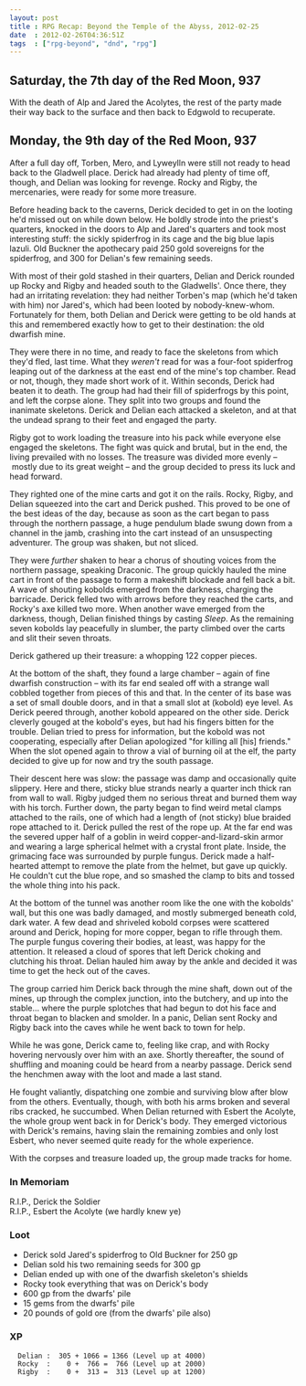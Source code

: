 ```yaml
---
layout: post
title : RPG Recap: Beyond the Temple of the Abyss, 2012-02-25
date  : 2012-02-26T04:36:51Z
tags  : ["rpg-beyond", "dnd", "rpg"]
---
```

## Saturday, the 7th day of the Red Moon, 937

With the death of Alp and Jared the Acolytes, the rest of the party made
their way back to the surface and then back to Edgwold to recuperate.

## Monday, the 9th day of the Red Moon, 937

After a full day off, Torben, Mero, and Lyweylln were still not ready to head
back to the Gladwell place.  Derick had already had plenty of time off,
though, and Delian was looking for revenge.  Rocky and Rigby, the
mercenaries, were ready for some more treasure.

Before heading back to the caverns, Derick decided to get in on the looting
he'd missed out on while down below.  He boldly strode into the priest's
quarters, knocked in the doors to Alp and Jared's quarters and took most
interesting stuff: the sickly spiderfrog in its cage and the big blue lapis
lazuli.  Old Buckner the apothecary paid 250 gold sovereigns for the
spiderfrog, and 300 for Delian's few remaining seeds.

With most of their gold stashed in their quarters, Delian and Derick rounded
up Rocky and Rigby and headed south to the Gladwells'.  Once there, they had
an irritating revelation:  they had neither Torben's map (which he'd taken
with him) nor Jared's, which had been looted by nobody-knew-whom.
Fortunately for them, both Delian and Derick were getting to be old hands at
this and remembered exactly how to get to their destination: the old dwarfish
mine.

They were there in no time, and ready to face the skeletons from which they'd
fled, last time.  What they *weren't* read for was a four-foot spiderfrog
leaping out of the darkness at the east end of the mine's top chamber.  Read
or not, though, they made short work of it.  Within seconds, Derick had
beaten it to death.  The group had had their fill of spiderfrogs by this
point, and left the corpse alone.  They split into two groups and found the
inanimate skeletons.  Derick and Delian each attacked a skeleton, and at that
the undead sprang to their feet and engaged the party.

Rigby got to work loading the treasure into his pack while everyone else
engaged the skeletons.  The fight was quick and brutal, but in the end, the
living prevailed with no losses.  The treasure was divided more evenly
– mostly due to its great weight – and the group decided to press its luck
and head forward.

They righted one of the mine carts and got it on the rails.  Rocky, Rigby,
and Delian squeezed into the cart and Derick pushed.  This proved to be one
of the best ideas of the day, because as soon as the cart began to pass
through the northern passage, a huge pendulum blade swung down from a channel
in the jamb, crashing into the cart instead of an unsuspecting adventurer.
The group was shaken, but not sliced.

They were *further* shaken to hear a chorus of shouting voices from the
northern passage, speaking Draconic.  The group quickly hauled the mine cart
in front of the passage to form a makeshift blockade and fell back a bit.  A
wave of shouting kobolds emerged from the darkness, charging the barricade.
Derick felled two with arrows before they reached the carts, and Rocky's axe
killed two more.  When another wave emerged from the darkness, though, Delian
finished things by casting *Sleep*.  As the remaining seven kobolds lay
peacefully in slumber, the party climbed over the carts and slit their seven
throats.

Derick gathered up their treasure: a whopping 122 copper pieces.

At the bottom of the shaft, they found a large chamber – again of fine
dwarfish construction – with its far end sealed off with a strange wall
cobbled together from pieces of this and that.  In the center of its base was
a set of small double doors, and in that a small slot at (kobold) eye level.
As Derick peered through, another kobold appeared on the other side.  Derick
cleverly gouged at the kobold's eyes, but had his fingers bitten for the
trouble.  Delian tried to press for information, but the kobold was not
cooperating, especially after Delian apologized "for killing all [his]
friends."  When the slot opened again to throw a vial of burning oil at the
elf, the party decided to give up for now and try the south passage.

Their descent here was slow: the passage was damp and occasionally quite
slippery.  Here and there, sticky blue strands nearly a quarter inch thick
ran from wall to wall.  Rigby judged them no serious threat and burned them
way with his torch.  Further down, the party began to find weird metal clamps
attached to the rails, one of which had a length of (not sticky) blue braided
rope attached to it.  Derick pulled the rest of the rope up.  At the far end
was the severed upper half of a goblin in weird copper-and-lizard-skin armor
and wearing a large spherical helmet with a crystal front plate.  Inside, the
grimacing face was surrounded by purple fungus.  Derick made a half-hearted
attempt to remove the plate from the helmet, but gave up quickly.  He
couldn't cut the blue rope, and so smashed the clamp to bits and tossed the
whole thing into his pack.

At the bottom of the tunnel was another room like the one with the kobolds'
wall, but this one was badly damaged, and mostly submerged beneath cold, dark
water.  A few dead and shriveled kobold corpses were scattered around and
Derick, hoping for more copper, began to rifle through them.  The purple
fungus covering their bodies, at least, was happy for the attention.  It
released a cloud of spores that left Derick choking and clutching his throat.
Delian hauled him away by the ankle and decided it was time to get the heck
out of the caves.

The group carried him Derick back through the mine shaft, down out of the
mines, up through the complex junction, into the butchery, and up into the
stable... where the purple splotches that had begun to dot his face and
throat began to blacken and smolder.  In a panic, Delian sent Rocky and Rigby
back into the caves while he went back to town for help.

While he was gone, Derick came to, feeling like crap, and with Rocky hovering
nervously over him with an axe.  Shortly thereafter, the sound of shuffling
and moaning could be heard from a nearby passage.  Derick send the henchmen
away with the loot and made a last stand.

He fought valiantly, dispatching one zombie and surviving blow after blow
from the others.  Eventually, though, with both his arms broken and several
ribs cracked, he succumbed.  When Delian returned with Esbert the Acolyte,
the whole group went back in for Derick's body.  They emerged victorious
with Derick's remains, having slain the remaining zombies and only lost
Esbert, who never seemed quite ready for the whole experience.

With the corpses and treasure loaded up, the group made tracks for home.

### In Memoriam

R.I.P., Derick the Soldier  
R.I.P., Esbert the Acolyte (we hardly knew ye)

### Loot

* Derick sold Jared's spiderfrog to Old Buckner for 250 gp
* Delian sold his two remaining seeds for 300 gp
* Delian ended up with one of the dwarfish skeleton's shields
* Rocky took everything that was on Derick's body
* 600 gp from the dwarfs' pile
* 15 gems from the dwarfs' pile
* 20 pounds of gold ore (from the dwarfs' pile also)

### XP

      Delian :  305 + 1066 = 1366 (Level up at 4000)
      Rocky  :    0 +  766 =  766 (Level up at 2000)
      Rigby  :    0 +  313 =  313 (Level up at 1200)


